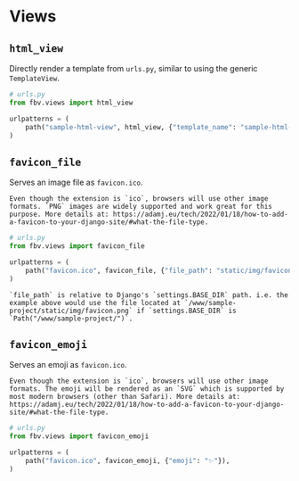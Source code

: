 # Views

## `html_view`

Directly render a template from `urls.py`, similar to using the generic `TemplateView`.

```python
# urls.py
from fbv.views import html_view

urlpatterns = (
    path("sample-html-view", html_view, {"template_name": "sample-html-view-template.html"}),
)
```

## `favicon_file`

Serves an image file as `favicon.ico`.

```{note}
Even though the extension is `ico`, browsers will use other image formats. `PNG` images are widely supported and work great for this purpose. More details at: https://adamj.eu/tech/2022/01/18/how-to-add-a-favicon-to-your-django-site/#what-the-file-type.
```

```python
# urls.py
from fbv.views import favicon_file

urlpatterns = (
    path("favicon.ico", favicon_file, {"file_path": "static/img/favicon.png"}),
)
```

```{note}
`file_path` is relative to Django's `settings.BASE_DIR` path. i.e. the example above would use the file located at `/www/sample-project/static/img/favicon.png` if `settings.BASE_DIR` is `Path("/www/sample-project/")`.
```

## `favicon_emoji`

Serves an emoji as `favicon.ico`.

```{note}
Even though the extension is `ico`, browsers will use other image formats. The emoji will be rendered as an `SVG` which is supported by most modern browsers (other than Safari). More details at: https://adamj.eu/tech/2022/01/18/how-to-add-a-favicon-to-your-django-site/#what-the-file-type.
```

```python
# urls.py
from fbv.views import favicon_emoji

urlpatterns = (
    path("favicon.ico", favicon_emoji, {"emoji": "✨"}),
)
```
